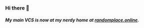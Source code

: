 ### Hi there 👋

##### My main VCS is now at my nerdy home at [randomplace.online](https://git.randomplace.online).
